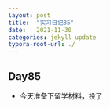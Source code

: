 ```yaml
---
layout: post
title:  "实习日记85"
date:   2021-11-30
categories: jekyll update
typora-root-url: ./
---
```


## Day85

- 今天准备下留学材料，投了

